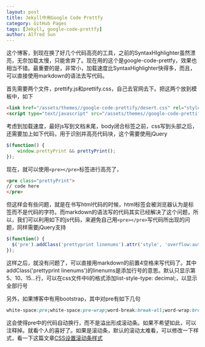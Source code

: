 ```yaml
---
layout: post
title: Jekyll中用Google Code Prettfy
category: GitHub Pages
tags: [Jekyll, google-code-prettfy]
author: Alfred Sun
---
```


这个博客，到现在换了好几个代码高亮的工具，之前的SyntaxHIghlighter虽然漂亮，无奈加载太慢，只能舍弃了。现在用的这个是google-code-prettfy，效果也相当不错。最重要的是，非常小，加载速度比SyntaxHighlighter快得多，而且，可以直接使用markdown的语法去写代码。

首先需要两个文件，prettify.js和prettify.css，自己去官网去下。把这两个放到模板中，如下

```html
<link href="/assets/themes//google-code-prettify/desert.css" rel="stylesheet" type="text/css" media="all">
<script type="text/javascript" src="/assets/themes//google-code-prettify/prettify.js"></script>
```

考虑到加载速度，最好js写到文档末尾，body闭合标签之前，css写到头部之后，还需要加上如下代码，用于识别并高亮代码块，这个需要使用jQuery

```javascript
$(function() {
    window.prettyPrint && prettyPrint();
});
```

现在，就可以使用`<pre></pre>`标签进行高亮了，

```html
<pre class="prettyPrint">
// code here
</pre>
```

但这样会有些问题，就是在书写html代码的时候，html标签会被浏览器认为是标签而不是代码的字符。而markdown的语法写的代码其实已经解决了这个问题，所以，我们可以利用如下的js代码，来避免自己用`<pre></pre>`写代码所出现的问题，同样需要jQuery支持

```javascript
$(function() {
  $('pre').addClass('prettyprint linenums').attr('style', 'overflow:auto');
});
```

这样之后，就没有问题了，可以直接用markdown的前置4空格来写代码了。其中addClass('prettyprint linenums')的linenums是添加行号的意思。默认只显示第5、10、15…行，可以在css文件中li的格式添加list-style-type: decimal;，以显示全部行号

另外，如果博客中有用bootstrap，其中对pre有如下几句

```css
white-space:pre;white-space:pre-wrap;word-break:break-all;word-wrap:break-word;
```

这会使得pre中的代码自动换行，而不是溢出形成滚动条。如果不希望如此，可以注释掉。就看个人的喜好了。如果是滚动条，默认的滚动太难看，可以修改一下样式，看一下这篇文章[CSS设置滚动条样式](http://www.javascript100.com/?p=756)

